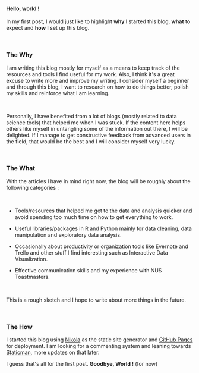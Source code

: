 <!-- 
.. title: First Post
.. slug: first-post
.. date: 2017-04-19 17:14:09 UTC+08:00
.. tags: about, data science
.. category: 
.. link: 
.. description: 
.. type: text
-->

#### Hello, world !

In my first post, I would just like to highlight **why** I started this blog, **what** to expect and **how** I set up this blog. 

<br>

### The Why 

I am writing this blog mostly for myself as a means to keep track of the resources and tools I find useful for my work. Also, I think it's a great excuse to write more and improve my writing. I consider myself a beginner and through this blog, I want to research on how to do things better, polish my skills and reinforce what I am learning. 

<br>

Personally, I have benefited from a lot of blogs (mostly related to data science tools) that helped me when I was stuck. If the content here helps others like myself in untangling some of the information out there, I will be delighted. If I manage to get constructive feedback from advanced users in the field, that would be the best and I will consider myself very lucky.  

<br>

<!-- TEASER_END -->

### The What 

With the articles I have in mind right now, the blog will be roughly about the following categories :

<br>

- Tools/resources that helped me get to the data and analysis quicker and avoid spending too much time on how to get everything to work. 


- Useful libraries/packages in R and Python mainly for data cleaning, data manipulation and exploratory data analysis.

 
- Occasionally about productivity or organization tools like Evernote and Trello and other stuff I find interesting such as Interactive Data Visualization.


- Effective communication skills and my experience with NUS Toastmasters. 

<br>

This is a rough sketch and I hope to write about more things in the future. 


<br>

### The How 

I started this blog using [Nikola](https://getnikola.com/) as the static site generator and [GitHub Pages](https://pages.github.com/) for deployment. 
I am looking for a commenting system and leaning towards [Staticman](https://staticman.net/), more updates on that later. 


I guess that's all for the first post. **Goodbye, World !** (for now) 